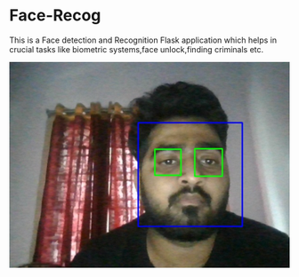 # Face-Recog
This is a Face detection and Recognition Flask application which helps in crucial tasks like biometric systems,face unlock,finding criminals etc.

![Face and eyes Detection demonstration](mourya.png)
